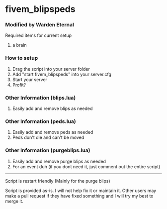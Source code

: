 # fivem_blipspeds
### Modified by Warden Eternal

Required items for current setup
1. a brain

### How to setup
1. Drag the script into your server folder
2. Add "start fivem_blipspeds" into your server.cfg
3. Start your server
4. Profit?

### Other Information (blips.lua)
1. Easily add and remove blips as needed

### Other Information (peds.lua)
1. Easily add and remove peds as needed
2. Peds don't die and can't be moved

### Other Information (purgeblips.lua)
1. Easily add and remove purge blips as needed
2. For an event duh (if you dont need it, just comment out the entire script)

-------------------
Script is restart friendly (Mainly for the purge blips)

Script is provided as-is. I will not help fix it or maintain it. Other users may make a pull request if they have fixed something and I will try my best to merge it.
